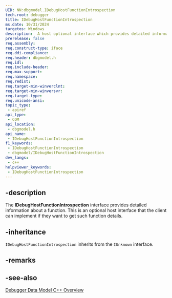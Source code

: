 ```yaml
---
UID: NN:dbgmodel.IDebugHostFunctionIntrospection
tech.root: debugger
title: IDebugHostFunctionIntrospection
ms.date: 10/31/2024
targetos: Windows
description:  A host optional interface which provides detailed information about a function. (dbgmodel.h)
prerelease: false
req.assembly: 
req.construct-type: iface
req.ddi-compliance: 
req.header: dbgmodel.h
req.idl: 
req.include-header: 
req.max-support: 
req.namespace: 
req.redist: 
req.target-min-winverclnt: 
req.target-min-winversvr: 
req.target-type: 
req.unicode-ansi: 
topic_type:
 - apiref
api_type:
 - COM
api_location:
 - dbgmodel.h
api_name:
 - IDebugHostFunctionIntrospection
f1_keywords:
 - IDebugHostFunctionIntrospection
 - dbgmodel/IDebugHostFunctionIntrospection
dev_langs:
 - c++
helpviewer_keywords:
 - IDebugHostFunctionIntrospection
---
```


## -description

The **IDebugHostFunctionIntrospection** interface provides detailed information about a function. This is an optional host interface that the client can implement if they want to get such function details.  
   
## -inheritance  
   
`IDebugHostFunctionIntrospection` inherits from the `IUnknown` interface.  
  
## -remarks  

## -see-also

[Debugger Data Model C++ Overview](/windows-hardware/drivers/debugger/data-model-cpp-overview)


